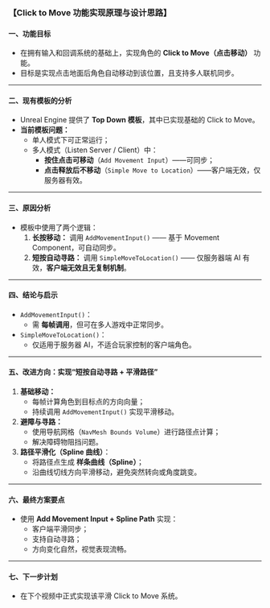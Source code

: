 ### 【Click to Move 功能实现原理与设计思路】

#### 一、功能目标

- 在拥有输入和回调系统的基础上，实现角色的 **Click to Move（点击移动）** 功能。
- 目标是实现点击地面后角色自动移动到该位置，且支持多人联机同步。

------

#### 二、现有模板的分析

- Unreal Engine 提供了 **Top Down 模板**，其中已实现基础的 Click to Move。
- **当前模板问题：**
  - 单人模式下可正常运行；
  - 多人模式（Listen Server / Client）中：
    - **按住点击可移动**（`Add Movement Input`）——可同步；
    - **点击释放后不移动**（`Simple Move to Location`）——客户端无效，仅服务器有效。

------

#### 三、原因分析

- 模板中使用了两个逻辑：
  1. **长按移动：** 调用 `AddMovementInput()` —— 基于 Movement Component，可自动同步。
  2. **短按自动寻路：** 调用 `SimpleMoveToLocation()` —— 仅服务器端 AI 有效，**客户端无效且无复制机制**。

------

#### 四、结论与启示

- `AddMovementInput()`：
  - 需 **每帧调用**，但可在多人游戏中正常同步。
- `SimpleMoveToLocation()`：
  - 仅适用于服务器 AI，不适合玩家控制的客户端角色。

------

#### 五、改进方向：实现“短按自动寻路 + 平滑路径”

1. **基础移动：**
   - 每帧计算角色到目标点的方向向量；
   - 持续调用 `AddMovementInput()` 实现平滑移动。
2. **避障与寻路：**
   - 使用导航网格（`NavMesh Bounds Volume`）进行路径点计算；
   - 解决障碍物阻挡问题。
3. **路径平滑化（Spline 曲线）**：
   - 将路径点生成 **样条曲线（Spline）**；
   - 沿曲线切线方向平滑移动，避免突然转向或角度跳变。

------

#### 六、最终方案要点

- 使用 **Add Movement Input + Spline Path** 实现：
  - 客户端平滑同步；
  - 支持自动寻路；
  - 方向变化自然，视觉表现流畅。

------

#### 七、下一步计划

- 在下个视频中正式实现该平滑 Click to Move 系统。